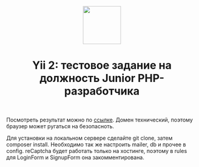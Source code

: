 <p align="center">
    <a href="https://github.com/yiisoft" target="_blank">
        <img src="https://avatars0.githubusercontent.com/u/993323" height="100px">
    </a>
    <h1 align="center">Yii 2: тестовое задание на должность Junior PHP-разработчика</h1>
    <br>
</p>

Посмотреть результат можно по <a href="http://yii2-test-app.gsn-taganrog.myjino.ru/" target="_blank">ссылке</a>. Домен технический, поэтому браузер может ругаться на безопасноть.

Для установки на локальном сервере сделайте git clone, затем composer install. 
Необходимо так же настроить mailer, db и прочее в config. reCaptcha будет работать только на хостинге, поэтому в rules для LoginForm и SignupForm она закомментирована.  
